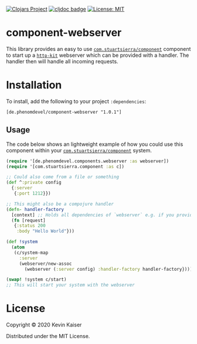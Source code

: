 [![Clojars Project](https://img.shields.io/clojars/v/de.phenomdevel/component-webserver.svg)](https://clojars.org/de.phenomdevel/component-webserver)
[![cljdoc badge](https://cljdoc.org/badge/de.phenomdevel/component-webserver)](https://cljdoc.org/d/component-webserver/component-webserver/CURRENT)
[![License: MIT](https://img.shields.io/badge/License-MIT-yellow.svg)](https://github.com/PhenomDevel/component-webserver/blob/master/LICENSE)

# component-webserver
This library provides an easy to use [`com.stuartsierra/component`](https://github.com/stuartsierra/component) component to start up a [`http-kit`](https://github.com/http-kit/http-kit) webserver which
can be provided with a handler. The handler then will handle all incoming requests.

# Installation
To install, add the following to your project `:dependencies`:
```
[de.phenomdevel/component-webserver "1.0.1"]
```

## Usage
The code below shows an lightweight example of how you could use this component within your
[`com.stuartsierra/component`](https://github.com/stuartsierra/component) system.
```clj
(require '[de.phenomdevel.components.webserver :as webserver])
(require '[com.stuartsierra.component :as c])

;; Could also come from a file or something
(def ^:private config
  {:server
   {:port 1212}})

;; This might also be a compojure handler
(defn- handler-factory
  [context] ;; Holds all dependencies of `webserver` e.g. if you provide a db-pool component
  (fn [request]
   {:status 200
    :body "Hello World"}))

(def !system
  (atom
   (c/system-map
     :server
     (webserver/new-assoc
       (webserver (:server config) :handler-factory handler-factory})))))

(swap! !system c/start)
;; This will start your system with the webserver

```

# License
Copyright © 2020 Kevin Kaiser

Distributed under the MIT License.
